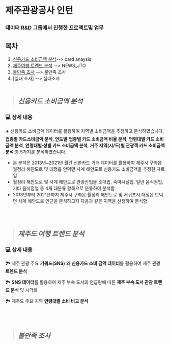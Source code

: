 # 제주관광공사 인턴

### 데이터 R&D 그룹에서 진행한 프로젝트및 업무

## 목차
  1. [신용카드 소비금액 분석](#상세-내용)--> card anaysis
  2. [제주여행 트렌드 분석](#제주도-여행-트렌드-분석) --> NEWS_JTO
  3. [불만족 조사](#불만족-조사) --> 불만족 조사
  4. [실태 조사]  --> 실태조사
<br/><br/>



>## <I> 신용카드 소비금액 분석 </I>
### 💻 상세 내용

✈️ 신용카드 소비금액 데이터를 활용하여 지역별 소비금액을 추정하고 분석하였습니다. **업종별 카드소비금액 분석, 연도별·업종별 카드 소비금액 비율 분석**, **연령대별 카드 소비금액 분석**, **연령대별·성별 카드 소비금액 분석**, **거주 지역(시/도)별 관광객 카드 소비금액 분석** 총  5가지를 분석하였습니다.

- 본 분석은 2013년~2021년 월간 신한카드 거래 데이터를 활용하여 제주시 구좌읍 월정리 해안도로 및 대정읍 안덕면 사계 해안도로 신용카드 소비금액을 추정한 자료임
- 월정리 해안도로 및 사계 해안도로 관광산업을 소매업, 숙박시설업, 일반 음식점업, 기타 음식점업 등 4개 대분류 항목으로 분류하여 분석함
- 2013년부터 2021년까지 제주시 구좌읍 월정리 해안도로 및 서귀포시 대정읍 안덕면 사계 해안도로 인근을 분석하고자 다음과 같은 지역을 선정하여 분석함







<br/><br/>
>## <I> 제주도 여행 트렌드 분석 </I>
### 💻 상세 내용

🏞️ 제주 관광 주요 **키워드(SNS)** 와 **신용카드 소비 금액 데이터**를 활용하여 제주 관광 **트렌드 분석**

🏞️ **SNS 데이터**를 활용하여 제주 부속 도서의 언급량에 따른 **제주 부속 도서 관광 트랜드 분석** 및 시각화

🏞️ 제주도 주요 지역 **연령대별 소비 비교 분석**


<br/><br/>
>## <I> 불만족 조사 </I>






<br/><br/>
